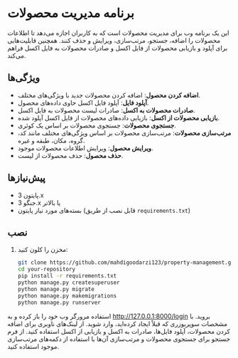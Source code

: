 # برنامه مدیریت محصولات

این یک برنامه وب برای مدیریت محصولات است که به کاربران اجازه می‌دهد تا اطلاعات محصولات را اضافه، جستجو، مرتب‌سازی، ویرایش و حذف کنند. همچنین قابلیت‌هایی برای آپلود و بازیابی محصولات از فایل اکسل و صادرات محصولات به فایل اکسل فراهم می‌کند.

## ویژگی‌ها

- **اضافه کردن محصول**: اضافه کردن محصولات جدید با ویژگی‌های مختلف.
- **آپلود فایل**: آپلود فایل اکسل حاوی داده‌های محصول.
- **صادرات محصولات به اکسل**: صادرات لیست محصولات به فایل اکسل.
- **بازیابی محصولات از اکسل**: بازیابی داده‌های محصولات از فایل اکسل آپلود شده.
- **جستجوی محصولات**: جستجوی محصولات بر اساس یک کوئری.
- **مرتب‌سازی محصولات**: مرتب‌سازی محصولات بر اساس ویژگی‌های مختلف مانند کد، گروه، مکان، طبقه و غیره.
- **ویرایش محصول**: ویرایش اطلاعات محصولات موجود.
- **حذف محصول**: حذف محصولات از لیست.

## پیش‌نیازها

- پایتون 3.x
- جنگو 3.x یا بالاتر
- بسته‌های مورد نیاز پایتون (قابل نصب از طریق `requirements.txt`)

## نصب

1. مخزن را کلون کنید:
   ```bash
   git clone https://github.com/mahdigoodarzi123/property-management.git
   cd your-repository
   pip install -r requirements.txt
   python manage.py createsuperuser
   python manage.py migrate
   python manage.py makemigrations
   python manage.py runserver

استفاده
مرورگر وب خود را باز کرده و به http://127.0.0.1:8000/login بروید.
با مشخصات سوپریوزری که قبلاً ایجاد کرده‌اید، وارد شوید.
از لینک‌های ناوبری برای اضافه کردن محصولات، آپلود فایل‌ها، صادرات به اکسل و بازیابی از اکسل استفاده کنید.
از فرم جستجو برای جستجوی محصولات و مرتب‌سازی آن‌ها با استفاده از دکمه‌های مرتب‌سازی موجود استفاده کنید.
